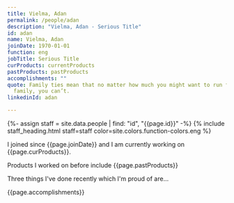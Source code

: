 ```yaml
---
title: Vielma, Adan
permalink: /people/adan
description: "Vielma, Adan - Serious Title"
id: adan
name: Vielma, Adan
joinDate: 1970-01-01
function: eng
jobTitle: Serious Title
curProducts: currentProducts
pastProducts: pastProducts
accomplishments: ""
quote: Family ties mean that no matter how much you might want to run from your
  family, you can’t.
linkedinId: adan

---
```


{%- assign staff = site.data.people | find: "id", "{{page.id}}" -%}
{% include staff_heading.html staff=staff color=site.colors.function-colors.eng %}

<p>I joined since {{page.joinDate}} and I am currently working on {{page.curProducts}}.</p>

<p>Products I worked on before include {{page.pastProducts}}</p>

<p>Three things I've done recently which I'm proud of are...</p>
{{page.accomplishments}}
